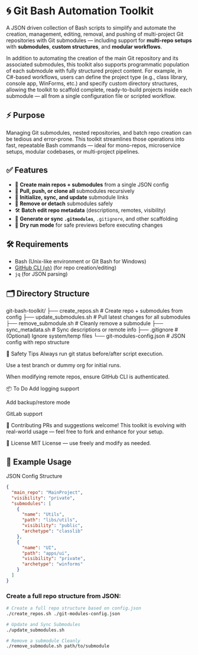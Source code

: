 # 🌀 Git Bash Automation Toolkit

A JSON driven collection of Bash scripts to simplify and automate the creation, management, editing, removal, and pushing of multi-project Git repositories with Git submodules — including support for **multi-repo setups** with **submodules**, **custom structures**, and **modular workflows**.

In addition to automating the creation of the main Git repository and its associated submodules, this toolkit also supports programmatic population of each submodule with fully structured project content. For example, in C#-based workflows, users can define the project type (e.g., class library, console app, WinForms, etc.) and specify custom directory structures, allowing the toolkit to scaffold complete, ready-to-build projects inside each submodule — all from a single configuration file or scripted workflow.

## ⚡ Purpose

Managing Git submodules, nested repositories, and batch repo creation can be tedious and error-prone. This toolkit streamlines those operations into fast, repeatable Bash commands — ideal for mono-repos, microservice setups, modular codebases, or multi-project pipelines.

## ✅ Features

- 🚀 **Create main repos + submodules** from a single JSON config
- 🔁 **Pull, push, or clone all** submodules recursively
- 🔗 **Initialize, sync, and update** submodule links
- 🧹 **Remove or detach** submodules safely
- 🛠️ **Batch edit repo metadata** (descriptions, remotes, visibility)
- 📄 **Generate or sync `.gitmodules`**, `.gitignore`, and other scaffolding
- 🧪 **Dry run mode** for safe previews before executing changes

## 🛠️ Requirements

- Bash (Unix-like environment or Git Bash for Windows)
- [GitHub CLI (`gh`)](https://cli.github.com/) (for repo creation/editing)
- `jq` (for JSON parsing)

## 🗂️ Directory Structure


git-bash-toolkit/
├── create_repos.sh # Create repo + submodules from config
├── update_submodules.sh # Pull latest changes for all submodules
├── remove_submodule.sh # Cleanly remove a submodule
├── sync_metadata.sh # Sync descriptions or remote info
├── .gitignore # (Optional) Ignore system/temp files
└── git-modules-config.json # JSON config with repo structure


🚨 Safety Tips
Always run git status before/after script execution.

Use a test branch or dummy org for initial runs.

When modifying remote repos, ensure GitHub CLI is authenticated.

📦 To Do
 Add logging support

 Add backup/restore mode

 GitLab support

🤝 Contributing
PRs and suggestions welcome! This toolkit is evolving with real-world usage — feel free to fork and enhance for your setup.

📄 License
MIT License — use freely and modify as needed.


## 🧪 Example Usage

JSON Config Structure

```json
{
  "main_repo": "MainProject",
  "visibility": "private",
  "submodules": [
    {
      "name": "Utils",
      "path": "libs/utils",
      "visibility": "public",
      "archetype": "classlib"
    },
    {
      "name": "UI",
      "path": "apps/ui",
      "visibility": "private",
      "archetype": "winforms"
    }
  ]
}

```

### Create a full repo structure from JSON:

```bash
# Create a full repo structure based on config.json
./create_repos.sh ./git-modules-config.json

# Update and Sync Submodules
./update_submodules.sh

# Remove a submodule Cleanly
./remove_submodule.sh path/to/submodule

```
